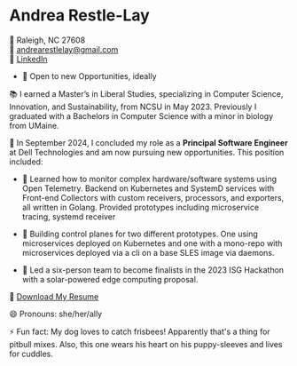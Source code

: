 # Andrea Restle-Lay

📍 Raleigh, NC 27608  
📧 [andrearestlelay@gmail.com](mailto:andrearestlelay@gmail.com)  
🔗 [LinkedIn](https://www.linkedin.com/in/andrea-restle-lay/)

- 🔭 Open to new Opportunities, ideally 

📚 I earned a Master’s in Liberal Studies, specializing in Computer Science, Innovation, and Sustainability, from NCSU in May 2023. Previously I graduated with a Bachelors in Computer Science with a minor in biology from UMaine.

💼 In September 2024, I concluded my role as a **Principal Software Engineer** at Dell Technologies and am now pursuing new opportunities. This position included:

- 🌱 Learned how to monitor complex hardware/software systems using Open Telemetry. Backend on Kubernetes and SystemD services with Front-end Collectors with custom receivers, processors, and exporters, all written in Golang. Provided prototypes including microservice tracing, systemd receiver

- 🌱 Building control planes for two different prototypes. One using microservices deployed on Kubernetes and one with a mono-repo with microservices deployed via a cli on a base SLES image via daemons. 

- 🌱 Led a six-person team to become finalists in the 2023 ISG Hackathon with a solar-powered edge computing proposal.  



 🔭 [Download My Resume](./docs/resume.pdf)


😄 Pronouns: she/her/ally

⚡ Fun fact: My dog loves to catch frisbees! Apparently that's a thing for pitbull mixes. Also, this one wears his heart on his puppy-sleeves and lives for cuddles. 

<!--
**arrestle/arrestle** is a ✨ _special_ ✨ repository because its `README.md` (this file) appears on your GitHub profile.

Here are some ideas to get you started:

- 🔭 I’m currently working on ...
- 🌱 I’m currently learning ...
- 👯 I’m looking to collaborate on ...
- 🤔 I’m looking for help with ...
- 💬 Ask me about ...
- 📫 How to reach me: ...
- 😄 Pronouns: ...
- ⚡ Fun fact: ...
-->
